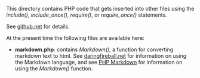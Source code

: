 This directory contains PHP code that gets inserted into other files using the
_include()_, _include\_once()_, _require()_, or _require\_once()_ statements.

See [github.net](http://www.php.net/manual/en/control-structures.intro.php) for details.

At the present time the following files are available here:

  - **markdown.php**: contains _Markdown()_, a function for converting markdown text to
    html. See [daringfireball.net](http://daringfireball.net/projects/markdown/basics) for
    information on using the Markdown language, and see [PHP
    Markdown](http://michelf.ca/projects/php-markdown/) for information on using the
    _Markdown()_ function.

